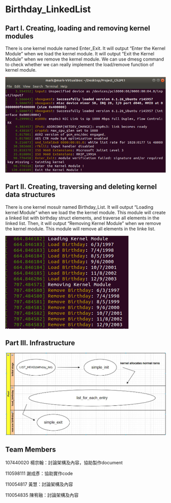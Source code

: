 # Birthday_LinkedList
## Part I. Creating, loading and removing kernel modules
There is one kernel module named Enter_Exit. It will output “Enter the Kernel Module” when we load the kernel module. It will output “Exit the Kernel Module” when we remove the kernel module.
We can use dmesg command to check whether we can really implement the load/remove function of kernel module.

![image](https://github.com/chenyenhsieh-rafeal/Birthday_LinkedList/blob/main/images/CreateRemoveKernelModule)
## Part II. Creating, traversing and deleting kernel data structures
There is one kernel mosulr named Birthday_List. It will output “Loading kernel Module” when we load the the kernel module. This module will create a linked list with birthday struct elements, and traverse all elements in the linked list. Then, it will output “Removing Kernel Module” when we remove the kernel module. This module will remove all elements in the linke list.

![image](https://github.com/chenyenhsieh-rafeal/Birthday_LinkedList/blob/main/images/LoadRemoveBirthdayList)
## Part III. Infrastructure

![image](https://github.com/chenyenhsieh-rafeal/Birthday_LinkedList/blob/main/images/Infrastructure.jpeg)
## Team Members
107440020 楊宗翰：討論架構及內容，協助製作document

110598111 謝成彥：協助實作code

110054817 黃慧：討論架構及內容

110054835 陳宥融：討論架構及內容
